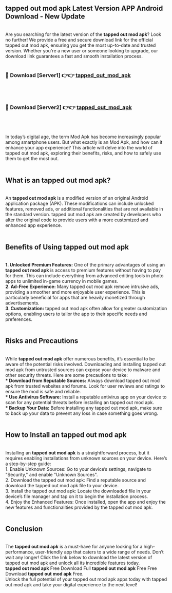 ## tapped out mod apk Latest Version APP Android Download - New Update
<br>
Are you searching for the latest version of the <strong>tapped out mod apk</strong>? Look no further! We provide a free and secure download link for the official tapped out mod apk, ensuring you get the most up-to-date and trusted version. Whether you're a new user or someone looking to upgrade, our download link guarantees a fast and smooth installation process.
<br>
<br>
<h3>🔴 Download [Server1] 👉👉 <a href="https://modyolo.store/tapped+out+mod+apk">tapped_out_mod_apk</a></h3><br>
<br>
<h3>🔴 Download [Server2] 👉👉 <a href="https://modyolo.store/tapped+out+mod+apk">tapped_out_mod_apk</a></h3><br>
<br>
<br>
In today’s digital age, the term Mod Apk has become increasingly popular among smartphone users. But what exactly is an Mod Apk, and how can it enhance your app experience? This article will delve into the world of tapped out mod apk, exploring their benefits, risks, and how to safely use them to get the most out.
<br>
<br>
<h2>What is an tapped out mod apk?</h2>
<br>
An <strong>tapped out mod apk</strong> is a modified version of an original Android application package (APK). These modifications can include unlocked features, removed ads, or additional functionalities that are not available in the standard version. tapped out mod apk are created by developers who alter the original code to provide users with a more customized and enhanced app experience.
<br>
<br>
<h2>Benefits of Using tapped out mod apk</h2>
<br>
<strong> 1. Unlocked Premium Features:</strong> One of the primary advantages of using an <strong>tapped out mod apk</strong> is access to premium features without having to pay for them. This can include everything from advanced editing tools in photo apps to unlimited in-game currency in mobile games.
<br>
<strong> 2. Ad-Free Experience:</strong> Many tapped out mod apk remove intrusive ads, providing a smoother and more enjoyable user experience. This is particularly beneficial for apps that are heavily monetized through advertisements.
<br>
<strong> 3. Customization:</strong> tapped out mod apk often allow for greater customization options, enabling users to tailor the app to their specific needs and preferences.
<br>
<br>
<h2>Risks and Precautions</h2>
<br>
While <strong>tapped out mod apk</strong> offer numerous benefits, it’s essential to be aware of the potential risks involved. Downloading and installing tapped out mod apk from untrusted sources can expose your device to malware and other security threats. Here are some precautions to take:
<br>
<strong> * Download from Reputable Sources:</strong> Always download tapped out mod apk from trusted websites and forums. Look for user reviews and ratings to ensure the mod is safe and reliable.
<br>
<strong> * Use Antivirus Software:</strong> Install a reputable antivirus app on your device to scan for any potential threats before installing an tapped out mod apk.
<br>
<strong> * Backup Your Data:</strong> Before installing any tapped out mod apk, make sure to back up your data to prevent any loss in case something goes wrong.
<br>
<br>
<h2>How to Install an tapped out mod apk</h2>
<br>
Installing an <strong>tapped out mod apk</strong> is a straightforward process, but it requires enabling installations from unknown sources on your device. Here’s a step-by-step guide:
<br>
 1. Enable Unknown Sources: Go to your device’s settings, navigate to "Security," and enable "Unknown Sources".
<br>
 2. Download the tapped out mod apk: Find a reputable source and download the tapped out mod apk file to your device.
<br>
 3. Install the tapped out mod apk: Locate the downloaded file in your device’s file manager and tap on it to begin the installation process.
<br>
 4. Enjoy the Enhanced Features: Once installed, open the app and enjoy the new features and functionalities provided by the tapped out mod apk.
<br>
<br>
<h2><strong>Conclusion</strong></h2>
<br>
The <strong>tapped out mod apk</strong> is a must-have for anyone looking for a high-performance, user-friendly app that caters to a wide range of needs. Don’t wait any longer! Click the link below to download the latest version of tapped out mod apk and unlock all its incredible features today.
<br>
<strong>tapped out mod apk</strong> Free Download Full <strong>tapped out mod apk</strong> Free Free Download <strong>tapped out mod apk</strong> Free.
<br>
Unlock the full potential of your tapped out mod apk apps today with tapped out mod apk and take your digital experience to the next level!